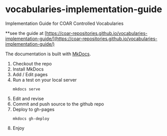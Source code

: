 # vocabularies-implementation-guide
Implementation Guide for COAR Controlled Vocabularies

**see the guide at [https://coar-repositories.github.io/vocabularies-implementation-guide/](https://coar-repositories.github.io/vocabularies-implementation-guide/)

The documentation is built with [MkDocs](http://www.mkdocs.org/).

1. Checkout the repo
2. Install MkDocs
3. Add / Edit pages
4. Run a test on your local server
   ```
   mkdocs serve
   ```
7. Edit and revise
8. Commit and push source to the github repo
9. Deploy to gh-pages
   ```
   mkdocs gh-deploy
   ```
10. Enjoy

